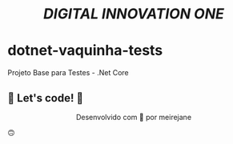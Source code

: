 <h1><b><i><p align="center">DIGITAL INNOVATION ONE</p></i></b></h1>

# dotnet-vaquinha-tests
Projeto Base para Testes - .Net Core  


## 🚀 Let's code! 🚀
<p align="center">Desenvolvido com 💜 por meirejane</p> 🙃
